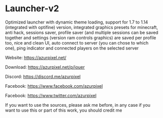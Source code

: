 # Launcher-v2
Optimized launcher with dynamic theme loading, support for 1.7 to 1.14 (integrated with optifine) version, integrated graphics presets for minecraft, anti hack, sessions saver, profile saver (and multiple sessions can be saved together and settings (version ram controls graphics) are saved per profile too, nice and clean UI, auto connect to server (you can chose to which one), ping indicator and connected players on the selected server


Website: https://azurpixel.net/

Download: https://azurpixel.net/p/jouer

Discord: https://discord.me/azurpixel

Facebook: https://www.facebook.com/azurpixel

Facebook: https://www.twitter.com/azurpixel

If you want to use the sources, please ask me before, in any case if you want to use this or part of this work, you should credit me 
